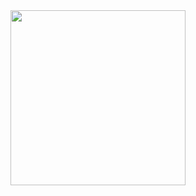 <div>
  <a href="https://tenor.com/view/akira-sato-the-fable-gif-7973516881824611919" target="_blank">
    <img src="https://media1.tenor.com/m/bqefW8e8fk8AAAAd/akira-sato-the-fable.gif" width="280" height="auto" />
  </a>
</div>
